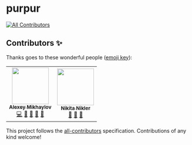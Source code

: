# purpur
<!-- ALL-CONTRIBUTORS-BADGE:START - Do not remove or modify this section -->
[![All Contributors](https://img.shields.io/badge/all_contributors-2-orange.svg?style=flat-square)](#contributors-)
<!-- ALL-CONTRIBUTORS-BADGE:END -->
## Contributors ✨

Thanks goes to these wonderful people ([emoji key](https://allcontributors.org/docs/en/emoji-key)):

<!-- ALL-CONTRIBUTORS-LIST:START - Do not remove or modify this section -->
<!-- prettier-ignore-start -->
<!-- markdownlint-disable -->
<table>
  <tr>
    <td align="center"><a href="https://github.com/plxel"><img src="https://avatars0.githubusercontent.com/u/1496959?v=4" width="100px;" alt=""/><br /><sub><b>Alexey Mikhaylov</b></sub></a><br /><a href="https://github.com/real-coding/purpur/commits?author=plxel" title="Code">💻</a> <a href="#ideas-plxel" title="Ideas, Planning, & Feedback">🤔</a> <a href="#maintenance-plxel" title="Maintenance">🚧</a> <a href="https://github.com/real-coding/purpur/pulls?q=is%3Apr+reviewed-by%3Aplxel" title="Reviewed Pull Requests">👀</a> <a href="#design-plxel" title="Design">🎨</a></td>
    <td align="center"><a href="https://github.com/webnikler"><img src="https://avatars2.githubusercontent.com/u/17341570?v=4" width="100px;" alt=""/><br /><sub><b>Nikita Nikler</b></sub></a><br /><a href="https://github.com/real-coding/purpur/commits?author=webnikler" title="Documentation">📖</a> <a href="#ideas-webnikler" title="Ideas, Planning, & Feedback">🤔</a> <a href="#maintenance-webnikler" title="Maintenance">🚧</a></td>
  </tr>
</table>

<!-- markdownlint-enable -->
<!-- prettier-ignore-end -->
<!-- ALL-CONTRIBUTORS-LIST:END -->

This project follows the [all-contributors](https://github.com/all-contributors/all-contributors) specification. Contributions of any kind welcome!